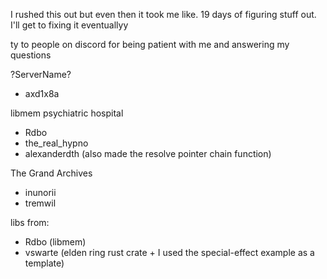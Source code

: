 I rushed this out but even then it took me like. 19 days of figuring stuff out. I'll get to fixing it eventuallyy

ty to people on discord for being patient with me and answering my questions

?ServerName?
- axd1x8a 

libmem psychiatric hospital
- Rdbo
- the_real_hypno
- alexanderdth (also made the resolve pointer chain function)

The Grand Archives
- inunorii
- tremwil


libs from:
- Rdbo (libmem)
- vswarte (elden ring rust crate + I used the special-effect example as a template)
